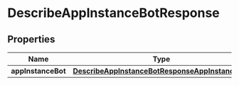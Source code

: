 

# DescribeAppInstanceBotResponse


## Properties

| Name | Type | Description | Notes |
|------------ | ------------- | ------------- | -------------|
|**appInstanceBot** | [**DescribeAppInstanceBotResponseAppInstanceBot**](DescribeAppInstanceBotResponseAppInstanceBot.md) |  |  [optional] |



